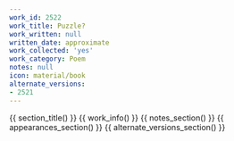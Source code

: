 ```yaml
---
work_id: 2522
work_title: Puzzle?
work_written: null
written_date: approximate
work_collected: 'yes'
work_category: Poem
notes: null
icon: material/book
alternate_versions:
- 2521
---
```


{{ section_title() }}
{{ work_info() }}
{{ notes_section() }}
{{ appearances_section() }}
{{ alternate_versions_section() }}